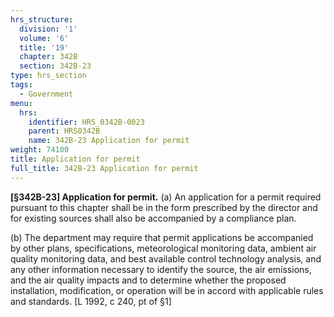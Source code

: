 ```yaml
---
hrs_structure:
  division: '1'
  volume: '6'
  title: '19'
  chapter: 342B
  section: 342B-23
type: hrs_section
tags:
  - Government
menu:
  hrs:
    identifier: HRS_0342B-0023
    parent: HRS0342B
    name: 342B-23 Application for permit
weight: 74100
title: Application for permit
full_title: 342B-23 Application for permit
---
```

**[§342B-23] Application for permit.** (a) An application for a permit required pursuant to this chapter shall be in the form prescribed by the director and for existing sources shall also be accompanied by a compliance plan.

(b) The department may require that permit applications be accompanied by other plans, specifications, meteorological monitoring data, ambient air quality monitoring data, and best available control technology analysis, and any other information necessary to identify the source, the air emissions, and the air quality impacts and to determine whether the proposed installation, modification, or operation will be in accord with applicable rules and standards. [L 1992, c 240, pt of §1]